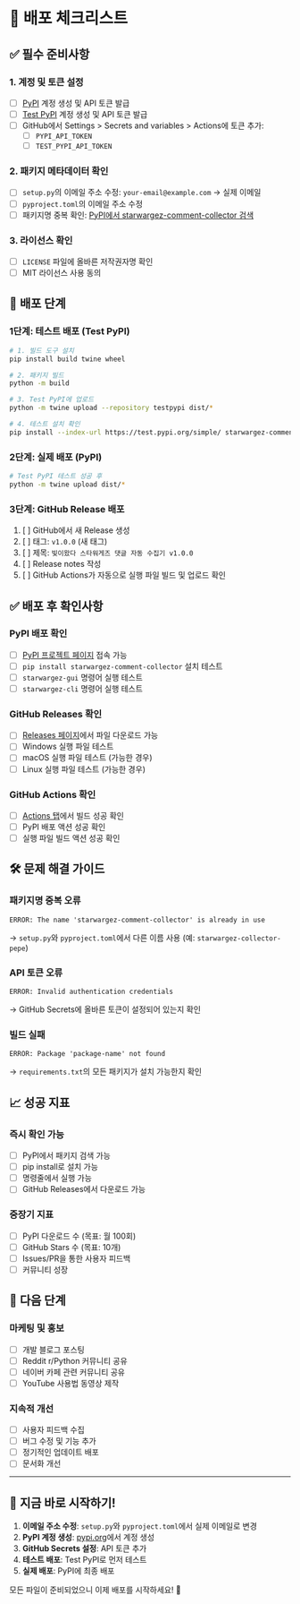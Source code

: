 # 🚀 배포 체크리스트

## ✅ 필수 준비사항

### 1. 계정 및 토큰 설정
- [ ] [PyPI](https://pypi.org/) 계정 생성 및 API 토큰 발급
- [ ] [Test PyPI](https://test.pypi.org/) 계정 생성 및 API 토큰 발급
- [ ] GitHub에서 Settings > Secrets and variables > Actions에 토큰 추가:
  - [ ] `PYPI_API_TOKEN`
  - [ ] `TEST_PYPI_API_TOKEN`

### 2. 패키지 메타데이터 확인
- [ ] `setup.py`의 이메일 주소 수정: `your-email@example.com` → 실제 이메일
- [ ] `pyproject.toml`의 이메일 주소 수정
- [ ] 패키지명 중복 확인: [PyPI에서 starwargez-comment-collector 검색](https://pypi.org/search/?q=starwargez-comment-collector)

### 3. 라이선스 확인
- [ ] `LICENSE` 파일에 올바른 저작권자명 확인
- [ ] MIT 라이선스 사용 동의

## 🔄 배포 단계

### 1단계: 테스트 배포 (Test PyPI)
```bash
# 1. 빌드 도구 설치
pip install build twine wheel

# 2. 패키지 빌드
python -m build

# 3. Test PyPI에 업로드
python -m twine upload --repository testpypi dist/*

# 4. 테스트 설치 확인
pip install --index-url https://test.pypi.org/simple/ starwargez-comment-collector
```

### 2단계: 실제 배포 (PyPI)
```bash
# Test PyPI 테스트 성공 후
python -m twine upload dist/*
```

### 3단계: GitHub Release 배포
1. [ ] GitHub에서 새 Release 생성
2. [ ] 태그: `v1.0.0` (새 태그)
3. [ ] 제목: `빛이왔다 스타워게즈 댓글 자동 수집기 v1.0.0`
4. [ ] Release notes 작성
5. [ ] GitHub Actions가 자동으로 실행 파일 빌드 및 업로드 확인

## ✅ 배포 후 확인사항

### PyPI 배포 확인
- [ ] [PyPI 프로젝트 페이지](https://pypi.org/project/starwargez-comment-collector/) 접속 가능
- [ ] `pip install starwargez-comment-collector` 설치 테스트
- [ ] `starwargez-gui` 명령어 실행 테스트
- [ ] `starwargez-cli` 명령어 실행 테스트

### GitHub Releases 확인
- [ ] [Releases 페이지](https://github.com/pepe-made-it/star/releases)에서 파일 다운로드 가능
- [ ] Windows 실행 파일 테스트
- [ ] macOS 실행 파일 테스트 (가능한 경우)
- [ ] Linux 실행 파일 테스트 (가능한 경우)

### GitHub Actions 확인
- [ ] [Actions 탭](https://github.com/pepe-made-it/star/actions)에서 빌드 성공 확인
- [ ] PyPI 배포 액션 성공 확인
- [ ] 실행 파일 빌드 액션 성공 확인

## 🛠️ 문제 해결 가이드

### 패키지명 중복 오류
```
ERROR: The name 'starwargez-comment-collector' is already in use
```
→ `setup.py`와 `pyproject.toml`에서 다른 이름 사용 (예: `starwargez-collector-pepe`)

### API 토큰 오류
```
ERROR: Invalid authentication credentials
```
→ GitHub Secrets에 올바른 토큰이 설정되어 있는지 확인

### 빌드 실패
```
ERROR: Package 'package-name' not found
```
→ `requirements.txt`의 모든 패키지가 설치 가능한지 확인

## 📈 성공 지표

### 즉시 확인 가능
- [ ] PyPI에서 패키지 검색 가능
- [ ] pip install로 설치 가능
- [ ] 명령줄에서 실행 가능
- [ ] GitHub Releases에서 다운로드 가능

### 중장기 지표
- [ ] PyPI 다운로드 수 (목표: 월 100회)
- [ ] GitHub Stars 수 (목표: 10개)
- [ ] Issues/PR을 통한 사용자 피드백
- [ ] 커뮤니티 성장

## 🎯 다음 단계

### 마케팅 및 홍보
- [ ] 개발 블로그 포스팅
- [ ] Reddit r/Python 커뮤니티 공유
- [ ] 네이버 카페 관련 커뮤니티 공유
- [ ] YouTube 사용법 동영상 제작

### 지속적 개선
- [ ] 사용자 피드백 수집
- [ ] 버그 수정 및 기능 추가
- [ ] 정기적인 업데이트 배포
- [ ] 문서화 개선

---

## 🚀 지금 바로 시작하기!

1. **이메일 주소 수정**: `setup.py`와 `pyproject.toml`에서 실제 이메일로 변경
2. **PyPI 계정 생성**: [pypi.org](https://pypi.org)에서 계정 생성
3. **GitHub Secrets 설정**: API 토큰 추가
4. **테스트 배포**: Test PyPI로 먼저 테스트
5. **실제 배포**: PyPI에 최종 배포

모든 파일이 준비되었으니 이제 배포를 시작하세요! 🎉 